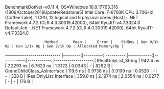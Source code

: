 
BenchmarkDotNet=v0.11.4, OS=Windows 10.0.17763.316 (1809/October2018Update/Redstone5)
Intel Core i7-8700K CPU 3.70GHz (Coffee Lake), 1 CPU, 12 logical and 6 physical cores
  [Host]     : .NET Framework 4.7.2 (CLR 4.0.30319.42000), 64bit RyuJIT-v4.7.3324.0
  DefaultJob : .NET Framework 4.7.2 (CLR 4.0.30319.42000), 64bit RyuJIT-v4.7.3324.0


                      Method |     Mean |     Error |    StdDev | Gen 0/1k Op | Gen 1/1k Op | Gen 2/1k Op | Allocated Memory/Op |
---------------------------- |---------:|----------:|----------:|------------:|------------:|------------:|--------------------:|
        IRealOnlyList_String | 942.4 ns | 7.2293 ns | 6.7623 ns |      1.3123 |      0.0343 |           - |              8262 B |
 GrandChildClass_AsInterface | 119.5 ns | 0.9738 ns | 0.9109 ns |      0.0520 |           - |           - |               328 B |
     IRealOnlyList_Interface | 359.0 ns | 2.1974 ns | 2.0554 ns |      0.0277 |           - |           - |               176 B |
